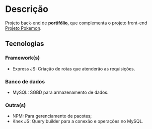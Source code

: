 # Descrição
Projeto back-end de __portifólio__, que complementa o projeto front-end [Projeto Pokemon](https://github.com/HugoBrandao-Dev/projeto-pokemon).

## Tecnologias

### Framework(s)
* Express JS: Criação de rotas que atenderão as requisições.

### Banco de dados
* MySQL: SGBD para armazenamento de dados.

### Outra(s)
* NPM: Para gerenciamento de pacotes;
* Knex JS: Query builder para a conexão e operações no MySQL.